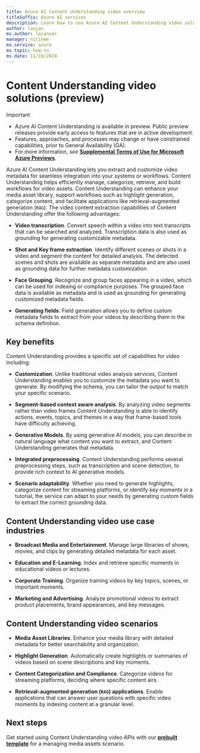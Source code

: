 ```yaml
---
title: Azure AI Content Understanding video overview
titleSuffix: Azure AI services
description: Learn how to use Azure AI Content Understanding video solutions
author: laujan
ms.author: lajanuar
manager: nitinme
ms.service: azure
ms.topic: how-to
ms.date: 11/19/2024
---
```


# Content Understanding video solutions (preview)

> [!IMPORTANT]
>
> * Azure AI Content Understanding is available in preview. Public preview releases provide early access to features that are in active development.
> * Features, approaches, and processes may change or have constrained capabilities, prior to General Availability (GA).
> * For more information, *see* [**Supplemental Terms of Use for Microsoft Azure Previews**](https://azure.microsoft.com/support/legal/preview-supplemental-terms).

Azure AI Content Understanding lets you extract and customize video metadata for seamless integration into your systems or workflows. Content Understanding helps efficiently manage, categorize, retrieve, and build workflows for video assets. Content Understanding can enhance your media asset library, support workflows such as highlight generation, categorize content, and facilitate applications like retrieval-augmented generation (`RAG`). The video content extraction capabilities of Content Understanding offer the following advantages:

* **Video transcription**. Convert speech within a video into text transcripts that can be searched and analyzed. Transcription data is also used as grounding for generating customizable metadata.

* **Shot and Key frame extraction**. Identify different scenes or shots in a video and segment the content for detailed analysis. The detected scenes and shots are available as separate metadata and are also used as grounding data for further metadata customization.

* **Face Grouping**. Recognize and group faces appearing in a video, which can be used for indexing or compliance purposes. The grouped face data is available as metadata and is used as grounding for generating customized metadata fields.

* **Generating fields**. Field generation allows you to define custom metadata fields to extract from your videos by describing them in the schema definition.

## Key benefits

Content Understanding provides a specific set of capabilities for video including:

* **Customization**. Unlike traditional video analysis services, Content Understanding enables you to customize the metadata you want to generate. By modifying the schema, you can tailor the output to match your specific scenario.

* **Segment-based context aware analysis**. By analyzing video segments rather than video frames Content Understanding is able to identify actions, events, topics, and themes in a way that frame-based tools have difficulty achieving.

* **Generative Models**. By using generative AI models, you can describe in natural language what content you want to extract, and Content Understanding generates that metadata.

*    **Integrated preprocessing**. Content Understanding performs several preprocessing steps, such as transcription and scene detection, to provide rich context to AI generative models.

*    **Scenario adaptability**. Whether you need to generate highlights, categorize content for streaming platforms, or identify key moments in a tutorial, the service can adapt to your needs by generating custom fields to extract the correct grounding data.

## Content Understanding video use case industries

* **Broadcast Media and Entertainment**. Manage large libraries of shows, movies, and clips by generating detailed metadata for each asset.

* **Education and E-Learning**. Index and retrieve specific moments in educational videos or lectures.

* **Corporate Training**. Organize training videos by key topics, scenes, or important moments.

* **Marketing and Advertising**. Analyze promotional videos to extract product placements, brand appearances, and key messages.

## Content Understanding video scenarios

* **Media Asset Libraries**. Enhance your media library with detailed metadata for better searchability and organization.

* **Highlight Generation**. Automatically create highlights or summaries of videos based on scene descriptions and key moments.

* **Content Categorization and Compliance**. Categorize videos for streaming platforms, deciding where specific content airs.

* **Retrieval-augmented generation (`RAG`) applications**. Enable applications that can answer user questions with specific video moments by indexing content at a granular level.

## Next steps

Get started using Content Understanding video APIs with our [**prebuilt template**](../prebuilt-template/manage-video-assets.md) for a managing media assets scenario.
